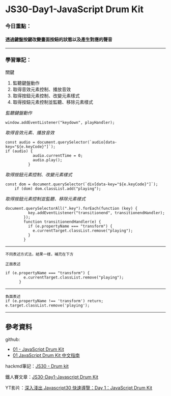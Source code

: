 ﻿# JS30-Day1-JavaScript Drum Kit
### 今日重點：
#### 透過鍵盤按鍵改變畫面按鈕的狀態以及產生對應的聲音

--- 

### 學習筆記：

關鍵
1. 監聽鍵盤動作
2. 取得音效元素控制、播放音效
3. 取得按鈕元素控制、改變元素樣式
4. 取得按鈕元素控制並監聽、移除元素樣式



*監聽鍵盤動作*
``` 
window.addEventListener("keydown", playHandler);
```
*取得音效元素、播放音效*
```
const audio = document.querySelector(`audio[data-key="${e.keyCode}"]`);
if (audio) {
            audio.currentTime = 0;
            audio.play();
          }
```

*取得按鈕元素控制、改變元素樣式*
```
const dom = document.querySelector(`div[data-key="${e.keyCode}"]`);
    if (dom) dom.classList.add("playing"); 
```

*取得按鈕元素控制並監聽、移除元素樣式*
```
document.querySelectorAll(".key").forEach(function (key) {
          key.addEventListener("transitionend", transitionendHandler);
        });
        function transitionendHandler(e) {
          if (e.propertyName === "transform") {
            e.currentTarget.classList.remove("playing");
          }
        }
```
---

`不同表述方式法，結果一樣，補充在下方`

    正面表述

    if (e.propertyName === "transform") {
            e.currentTarget.classList.remove("playing");
          }
---      
    負面表述
    if (e.propertyName !== 'transform') return;
    e.target.classList.remove('playing');
    
--- 

## 參考資料
github:
- [01 - JavaScript Drum Kit](https://github.com/guahsu/JavaScript30/tree/master/01_Java-Script-Drum-Kit)
- [01 JavaScript Drum Kit 中文指南](https://github.com/soyaine/JavaScript30/tree/master/01%20-%20JavaScript%20Drum%20Kit)

hackmd筆記：[JS30 - Drum kit](https://hackmd.io/YeMmUjUmSl-Yqf6dN9XhGA)

鐵人賽文章：[JS30-Day1-Javascript Drum Kit](https://ithelp.ithome.com.tw/articles/10192471)

YT影片：[深入淺出 Javascript30 快速導覽：Day 1：JavaScript Drum Kit](https://www.youtube.com/watch?v=f2ttaeDHzwE&list=PLEfh-m_KG4dYbxVoYDyT_fmXZHnuKg2Fq&index=2&t=3693s&ab_channel=Alex%E5%AE%85%E5%B9%B9%E5%98%9B)



